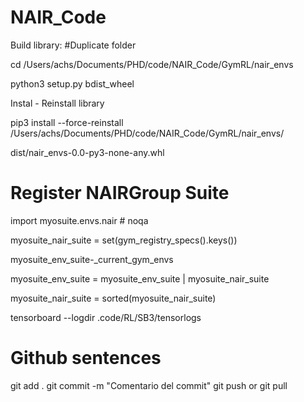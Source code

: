 # NAIR_Code

Build library: #Duplicate folder
  
  cd /Users/achs/Documents/PHD/code/NAIR_Code/GymRL/nair_envs
  
  python3 setup.py bdist_wheel

Instal - Reinstall library
 
 pip3 install --force-reinstall /Users/achs/Documents/PHD/code/NAIR_Code/GymRL/nair_envs/
 
 dist/nair_envs-0.0-py3-none-any.whl

 # Register NAIRGroup Suite
 import myosuite.envs.nair # noqa
 
 myosuite_nair_suite = set(gym_registry_specs().keys())
 
 myosuite_env_suite-_current_gym_envs
 
 myosuite_env_suite  = myosuite_env_suite | myosuite_nair_suite
 
 myosuite_nair_suite = sorted(myosuite_nair_suite)

tensorboard --logdir .code/RL/SB3/tensorlogs

# Github sentences
git add .
git commit -m "Comentario del commit"
git push or git pull


